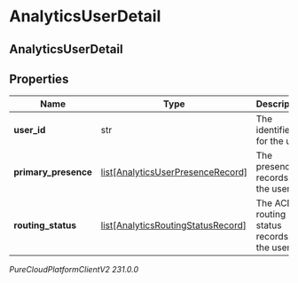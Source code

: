 # AnalyticsUserDetail

## AnalyticsUserDetail

## Properties

|Name | Type | Description | Notes|
|------------ | ------------- | ------------- | -------------|
| **user_id** | str | The identifier for the user | [optional] |
| **primary_presence** | [list[AnalyticsUserPresenceRecord]](AnalyticsUserPresenceRecord) | The presence records for the user | [optional] |
| **routing_status** | [list[AnalyticsRoutingStatusRecord]](AnalyticsRoutingStatusRecord) | The ACD routing status records for the user | [optional] |



_PureCloudPlatformClientV2 231.0.0_
